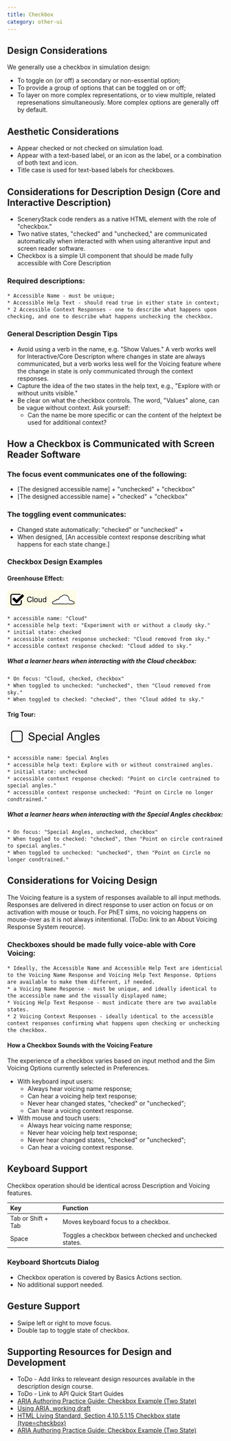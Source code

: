 ```yaml
---
title: Checkbox
category: other-ui
---
```


## Design Considerations

We generally use a checkbox in simulation design:

* To toggle on (or off) a secondary or non-essential option;
* To provide a group of options that can be toggled on or off;
* To layer on more complex representations, or to view multiple, related
  represenations simultaneously. More complex options are generally off by default.

## Aesthetic Considerations

* Appear checked or not checked on simulation load.
* Appear with a text-based label, or an icon as the label, or a combination of both text and icon.
* Title case is used for text-based labels for checkboxes.

## Considerations for Description Design (Core and Interactive Description)

* SceneryStack code renders as a native HTML element with the role of "checkbox."
* Two native states, "checked" and "unchecked," are communicated automatically when interacted with when using alterantive input and screen reader software.
* Checkbox is a simple UI component that should be made fully accessible with Core Description  

### Required descriptions:
    * Accessible Name - must be unique;
    * Accessible Help Text - should read true in either state in context;
    * 2 Accessible Context Responses - one to describe what happens upon checking, and one to describe what happens unchecking the checkbox.

### General Description Desgin Tips
* Avoid using a verb in the name, e.g. "Show Values." A verb works well for Interactive/Core Descripton where changes in state are always communicated, but a verb works less well for the Voicing feature where the change in state is only communicated through the context responses.
* Capture the idea of the two states in the help text, e.g., "Explore with or without units visible."
* Be clear on what the checkbox controls. The word, "Values" alone, can be vague without context. Ask yourself:
   * Can the name be more specific or can the content of the helptext be used for additional context?

## How a Checkbox is Communicated with Screen Reader Software
### The focus event communicates one of the following:
* [The designed accessible name] + "unchecked" + "checkbox"
* [The designed accessible name] + "checked" + "checkbox"

### The toggling event communicates:
* Changed state automatically: "checked" or "unchecked" + 
* When designed, [An accessible context response describing what happens for each state change.]

### Checkbox Design Examples
#### Greenhouse Effect: 
![alt text "Cloud checkbox in Greenhouse Effecy in checked state."](images/ghe-checkbox-cloud.png "Cloud, checked, checkbox")

    * accessible name: "Cloud"
    * accessible help text: "Experiment with or without a cloudy sky."
    * initial state: checked
    * accessible context response unchecked: "Cloud removed from sky."
    * accessible context response checked: "Cloud added to sky."

##### What a learner hears when interacting with the Cloud checkbox:
    * On focus: "Cloud, checked, checkbox"
    * When toggled to unchecked: "unchecked", then "Cloud removed from sky."
    * When toggled to checked: "checked", then "Cloud added to sky."

#### Trig Tour: 
![alt text "Special Angles checkbox in Trig Tour in unchecked state."](images/tt-checkbox-specialAngles.png "Special Angles, unchecked, checkbox")

    * accessible name: Special Angles
    * accessible help text: Explore with or without constrained angles.
    * initial state: unchecked
    * accessible context response checked: "Point on circle contrained to special angles."
    * accessible context response unchecked: "Point on Circle no longer condtrained."

##### What a learner hears when interacting with the Special Angles checkbox: 
    * On focus: "Special Angles, unchecked, checkbox"
    * When toggled to checked: "checked", then "Point on circle contrained to special angles."
    * When toggled to unchecked: "unchecked", then "Point on Circle no longer condtrained."

## Considerations for Voicing Design
The Voicing feature is a system of responses available to all input methods. Responses are delivered in direct response to user action on focus or on activation with mouse or touch. For PhET sims, no voicing happens on mouse-over as it is not always initentional. (ToDo: link to an About Voicing Response System reource).

### Checkboxes should be made fully voice-able with Core Voicing:
    * Ideally, the Accessible Name and Accessible Help Text are identicial to the Voicing Name Response and Voicing Help Text Response. Options are available to make them different, if needed. 
    * a Voicing Name Response - must be unique, and ideally identical to the accessible name and the visually displayed name;
    * Voicing Help Text Response - must indicate there are two available states. 
    * 2 Voicing Context Responses - ideally identical to the accessible context responses confirming what happens upon checking or unchecking the checkbox.

#### How a Checkbox Sounds with the Voicing Feature 
The experience of a checkbox varies based on input method and the Sim Voicing Options currently selected in Preferences. 
* With keyboard input users: 
    * Always hear voicing name response;
    * Can hear a voicing help text response; 
    * Never hear changed states, "checked" or "unchecked";
    * Can hear a voicing context response.
* With mouse and touch users: 
    * Always hear voicing name response;
    * Never hear voicing help text response;
    * Never hear changed states, "checked" or "unchecked";
    * Can hear a voicing context response.
 
## Keyboard Support
Checkbox operation should be identical across Description and Voicing features.

| Key   | Function                                               |
|:------|:-------------------------------------------------------|
| Tab or Shift + Tab  | Moves keyboard focus to a checkbox.     |
| Space | Toggles a checkbox between checked and unchecked states. |

### Keyboard Shortcuts Dialog
* Checkbox operation is covered by Basics Actions section.
* No additional support needed.

## Gesture Support

* Swipe left or right to move focus.
* Double tap to toggle state of checkbox.

## Supporting Resources for Design and Development
* ToDo - Add links to releveant design resources available in the description design course.
* ToDo - Link to API Quick Start Guides
* [ARIA Authoring Practice Guide: Checkbox Example (Two State)](https://www.w3.org/WAI/ARIA/apg/patterns/checkbox/examples/checkbox/) 
* [Using ARIA, working draft](https://www.w3.org/TR/using-aria/)
* [HTML Living Standard, Section 4.10.5.1.15 Checkbox state (type=checkbox)](https://html.spec.whatwg.org/multipage/input.html#checkbox-state-(type=checkbox))
* [ARIA Authoring Practice Guide: Checkbox Example (Two State)](https://www.w3.org/WAI/ARIA/apg/patterns/checkbox/examples/checkbox/)
 

